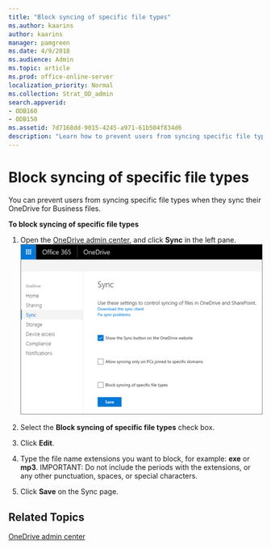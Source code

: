 ```yaml
---
title: "Block syncing of specific file types"
ms.author: kaarins
author: kaarins
manager: pamgreen
ms.date: 4/9/2018
ms.audience: Admin
ms.topic: article
ms.prod: office-online-server
localization_priority: Normal
ms.collection: Strat_OD_admin
search.appverid:
- ODB160
- ODB150
ms.assetid: 7d7168dd-9015-4245-a971-61b504f834d6
description: "Learn how to prevent users from syncing specific file types using the OneDrive admin center. "
---
```


# Block syncing of specific file types

You can prevent users from syncing specific file types when they sync their OneDrive for Business files.
  
 **To block syncing of specific file types**
  
1. Open the [OneDrive admin center](https://admin.onedrive.com/?v=SyncSettings), and click **Sync** in the left pane. 
    ![The Sync tab of the OneDrive admin center](media/1c3bf6d6-7b82-4c73-9df7-c8551a0c2922.png)
  
2. Select the **Block syncing of specific file types** check box. 
    
3. Click **Edit**.
    
4. Type the file name extensions you want to block, for example: **exe** or **mp3**. IMPORTANT: Do not include the periods with the extensions, or any other punctuation, spaces, or special characters. 
    
5. Click **Save** on the Sync page. 
    
## Related Topics

[OneDrive admin center](https://support.office.com/article/b5665060-530f-40a3-b34a-9e935169b2e0)
  

